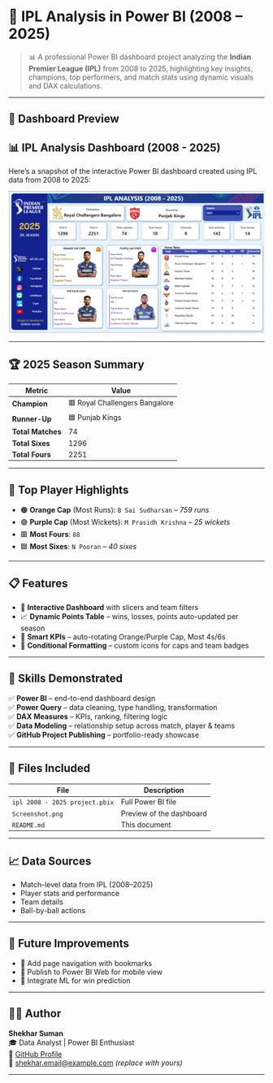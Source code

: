 # 🏏 IPL Analysis in Power BI (2008 – 2025)

> 📊 A professional Power BI dashboard project analyzing the **Indian Premier League (IPL)** from 2008 to 2025, highlighting key insights, champions, top performers, and match stats using dynamic visuals and DAX calculations.

---

## 📌 Dashboard Preview

## 📊 IPL Analysis Dashboard (2008 - 2025)

Here’s a snapshot of the interactive Power BI dashboard created using IPL data from 2008 to 2025:

![IPL Dashboard](https://raw.githubusercontent.com/shekhar9199/IPL-Analysis-in-Power-BI-2008---2025/main/Screenshot%20(751).png)


---

## 🏆 2025 Season Summary

| Metric | Value |
|--------|-------|
| **Champion** | 🟥 Royal Challengers Bangalore |
| **Runner-Up** | 🟦 Punjab Kings |
| **Total Matches** | 74 |
| **Total Sixes** | 1296 |
| **Total Fours** | 2251 |

---

## 👑 Top Player Highlights

- 🟠 **Orange Cap** (Most Runs): `B Sai Sudharsan` – *759 runs*
- 🟣 **Purple Cap** (Most Wickets): `M Prasidh Krishna` – *25 wickets*
- 🟥 **Most Fours**: `88`
- 🟦 **Most Sixes**: `N Pooran` – *40 sixes*

---

## 📋 Features

- 📌 **Interactive Dashboard** with slicers and team filters
- 📈 **Dynamic Points Table** – wins, losses, points auto-updated per season
- 🧠 **Smart KPIs** – auto-rotating Orange/Purple Cap, Most 4s/6s
- 🎨 **Conditional Formatting** – custom icons for caps and team badges

---

## 🧠 Skills Demonstrated

✅ **Power BI** – end-to-end dashboard design  
✅ **Power Query** – data cleaning, type handling, transformation  
✅ **DAX Measures** – KPIs, ranking, filtering logic  
✅ **Data Modeling** – relationship setup across match, player & teams  
✅ **GitHub Project Publishing** – portfolio-ready showcase

---

## 📂 Files Included

| File | Description |
|------|-------------|
| `ipl 2008 - 2025 project.pbix` | Full Power BI file |
| `Screenshot.png` | Preview of the dashboard |
| `README.md` | This document |

---

## 📈 Data Sources

- Match-level data from IPL (2008–2025)
- Player stats and performance
- Team details
- Ball-by-ball actions

---

## 🚀 Future Improvements

- 🔁 Add page navigation with bookmarks
- 📱 Publish to Power BI Web for mobile view
- 🔮 Integrate ML for win prediction

---

## 👨‍💻 Author

**Shekhar Suman**  
🎓 Data Analyst | Power BI Enthusiast  
🔗 [GitHub Profile](https://github.com/shekhar9199)  
📧 shekhar.email@example.com *(replace with yours)*

---


